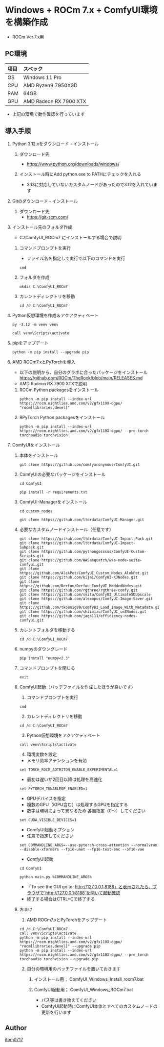# Windows + ROCm 7.x + ComfyUI環境を構築作成
* ROCm Ver.7.x用

## PC環境
| 項目 | スペック |
|:----|:---|
| OS  | Windows 11 Pro |
| CPU | AMD Ryzen9 7950X3D |
| RAM | 64GB |
| GPU | AMD Radeon RX 7900 XTX |
* 上記の環境で動作確認を行っています

## 導入手順
1. Python 3.12.xをダウンロード・インストール

   1. ダウンロード先
      * https://www.python.org/downloads/windows/

   2. インストール時にAdd python.exe to PATHにチェックを入れる
      * 3.13に対応していないカスタムノードがあったので3.12を入れています
   
2. Gitのダウンロード・インストール

   1. ダウンロード先
      * https://git-scm.com/

3. インストール先のフォルダ作成
   * C:\ComfyUI_ROCm7 にインストールする場合で説明

   1. コマンドプロンプトを実行
      * ファイル名を指定して実行で以下のコマンドを実行
      ```
      cmd
      ```

   2. フォルダを作成
      ```
      mkdir C:\ComfyUI_ROCm7
      ```

   3. カレントディレクトリを移動
      ```
      cd /d C:\ComfyUI_ROCm7
      ```

4. Python仮想環境を作成＆アクアクティベート
      ```
      py -3.12 -m venv venv
      ```
      ```
      call venv\Scripts\activate
      ```

5. pipをアップデート

      ```
      python -m pip install --upgrade pip
      ```

6. AMD ROCm7.xとPyTorchを導入
   * 以下の説明から、自分のグラボに合ったパッケージをインストール
       https://github.com/ROCm/TheRock/blob/main/RELEASES.md
   * AMD Radeon RX 7900 XTXで説明
   1. ROCm Python packagesをインストール
      ```
      python -m pip install --index-url https://rocm.nightlies.amd.com/v2/gfx110X-dgpu/  "rocm[libraries,devel]" 
      ```
   2. RPyTorch Python packagesをインストール
      ```
      python -m pip install --index-url https://rocm.nightlies.amd.com/v2/gfx110X-dgpu/ --pre torch torchaudio torchvision
      ```

7. ComfyUIをインストール
   1. 本体をインストール
      ```
      git clone https://github.com/comfyanonymous/ComfyUI.git
      ```
   
   2. ComfyUIの必要なパッケージをインストール
      ```
      cd ComfyUI
      ```
      ```
      pip install -r requirements.txt
      ```

   3. ComfyUI-Managerをインストール
      ```
      cd custom_nodes
      ```
      ```
      git clone https://github.com/ltdrdata/ComfyUI-Manager.git
      ```

   4. 必要なカスタムノードインストール（任意です）
      ```
      git clone https://github.com/ltdrdata/ComfyUI-Impact-Pack.git
      git clone https://github.com/ltdrdata/ComfyUI-Impact-Subpack.git
      git clone https://github.com/pythongosssss/ComfyUI-Custom-Scripts.git
      git clone https://github.com/WASasquatch/was-node-suite-comfyui.git
      git clone https://github.com/AlekPet/ComfyUI_Custom_Nodes_AlekPet.git
      git clone https://github.com/kijai/ComfyUI-KJNodes.git
      git clone https://github.com/Derfuu/Derfuu_ComfyUI_ModdedNodes.git
      git clone https://github.com/rgthree/rgthree-comfy.git
      git clone https://github.com/ssitu/ComfyUI_UltimateSDUpscale
      git clone https://github.com/alexopus/ComfyUI-Image-Saver.git
      git clone https://github.com/tkoenig89/ComfyUI_Load_Image_With_Metadata.git
      git clone https://github.com/shiimizu/ComfyUI_smZNodes.git
      git clone https://github.com/jags111/efficiency-nodes-comfyui.git
      ```

   5. カレントフォルダを移動する
      ```
      cd /d C:\ComfyUI_ROCm7
      ```

   6. numpyのダウングレード
      ```
      pip install "numpy<2.3"
      ```

   7. コマンドプロンプトを閉じる
      ```
      exit
      ```

   7. ComfyUI起動（バッチファイルを作成したほうが良いです）
      1. コマンドプロンプトを実行
      ```
      cmd
      ```

      2. カレントディレクトリを移動
      ```
      cd /d C:\ComfyUI_ROCm7
      ```

      3. Python仮想環境をアクアクティベート
      ```
      call venv\Scripts\activate
      ```

      4. 環境変数を設定

      * メモリ効率アテンションを有効
      ```
      set TORCH_ROCM_AOTRITON_ENABLE_EXPERIMENTAL=1
      ```
      * 最初は遅いが2回目以降は処理を高速化
      ```
      set PYTORCH_TUNABLEOP_ENABLED=1
      ```
      * GPUデバイスを指定
      * 複数のGPU（iGPU含む）は処理するGPUを指定する
      * 数字は環境によって異なるため 各自指定（0～）してください
      ```
      set CUDA_VISIBLE_DEVICES=1
      ```

      * ComfyUI起動オプション
      * 任意で指定してください
      ```
      set COMMANDLINE_ARGS=--use-pytorch-cross-attention --normalvram --disable-xformers --fp16-unet --fp16-text-enc --bf16-vae 
      ```

      * ComfyUI起動
      ```
      cd ComfyUI
      ```
      ```
      python main.py %COMMANDLINE_ARGS% 
      ```
      * 「To see the GUI go to: http://127.0.0.1:8188」と表示されたら、ブラウザで`http://127.0.0.1:8188`を開いて起動確認
      * 終了する場合はCTRL+Cで終了する


   8. おまけ
      1. AMD ROCm7.xとPyTorchをアップデート
      ```
      cd /d C:\ComfyUI_ROCm7
      call venv\Scripts\activate
      python -m pip install --index-url https://rocm.nightlies.amd.com/v2/gfx110X-dgpu/  "rocm[libraries,devel]" --upgrade pip
      python -m pip install --index-url https://rocm.nightlies.amd.com/v2/gfx110X-dgpu/ --pre torch torchaudio torchvision --upgrade pip
      ```

      2. 自分の環境用のバッチファイルを置いておきます
         1. インストール用； ComfyUI_Windows_Install_rocm7.bat
         2. ComfyUI起動用； ComfyUI_Windows_ROCm7.bat

            * パス等は書き換えてください
            * ComfyUI起動時にComfyUI本体とすべてのカスタムノードの更新を行います

## Author
[itom0717](https://github.com/itom0717)
